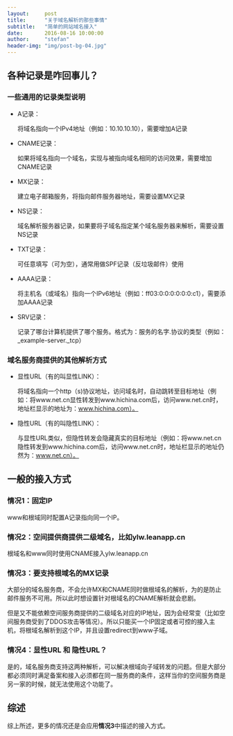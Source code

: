 ```yaml
---
layout:     post
title:      "关于域名解析的那些事情"
subtitle:   "简单的网站域名接入"
date:       2016-08-16 10:00:00
author:     "stefan"
header-img: "img/post-bg-04.jpg"
---
```


## 各种记录是咋回事儿？

### 一些通用的记录类型说明

* A记录：

    将域名指向一个IPv4地址（例如：10.10.10.10），需要增加A记录

* CNAME记录：

    如果将域名指向一个域名，实现与被指向域名相同的访问效果，需要增加CNAME记录

* MX记录：

    建立电子邮箱服务，将指向邮件服务器地址，需要设置MX记录

* NS记录：

    域名解析服务器记录，如果要将子域名指定某个域名服务器来解析，需要设置NS记录

* TXT记录：
    
    可任意填写（可为空），通常用做SPF记录（反垃圾邮件）使用

* AAAA记录：

    将主机名（或域名）指向一个IPv6地址（例如：ff03:0:0:0:0:0:0:c1），需要添加AAAA记录

* SRV记录：

    记录了哪台计算机提供了哪个服务。格式为：服务的名字.协议的类型（例如：_example-server._tcp）

### 域名服务商提供的其他解析方式

* 显性URL（有的叫显性LINK）：

    将域名指向一个http（s)协议地址，访问域名时，自动跳转至目标地址（例如：将www.net.cn显性转发到www.hichina.com后，访问www.net.cn时，地址栏显示的地址为：www.hichina.com）。

* 隐性URL（有的叫隐性LINK）：

    与显性URL类似，但隐性转发会隐藏真实的目标地址（例如：将www.net.cn隐性转发到www.hichina.com后，访问www.net.cn时，地址栏显示的地址仍然为：www.net.cn）。

## 一般的接入方式

### 情况1：固定IP

www和根域同时配置A记录指向同一个IP。

### 情况2：空间提供商提供二级域名，比如ylw.leanapp.cn

根域名和www同时使用CNAME接入ylw.leanapp.cn

### 情况3：要支持根域名的MX记录

大部分的域名服务商，不会允许MX和CNAME同时做根域名的解析，为的是防止邮件服务不可用。所以此时想设置针对根域名的CNAME解析就会悲剧。

但是又不能依赖空间服务商提供的二级域名对应的IP地址，因为会经常变（比如空间服务商受到了DDOS攻击等情况）。所以只能买一个IP固定或者可控的接入主机，将根域名解析到这个IP，并且设置redirect到www子域。

### 情况4：显性URL 和 隐性URL？

是的，域名服务商支持这两种解析，可以解决根域向子域转发的问题。但是大部分都必须同时满足备案和接入必须都在同一服务商的条件，这样当你的空间服务商是另一家的时候，就无法使用这个功能了。

## 综述

综上所述，更多的情况还是会应用**情况3**中描述的接入方式。

